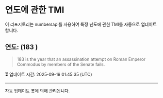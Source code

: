 
# 연도에 관한 TMI

이 리포지토리는 numbersapi를 사용하여 특정 년도에 관한 TMI를 자동으로 업데이트합니다.

## 연도: (183 )
> 183 is the year that an assassination attempt on Roman Emperor Commodus by members of the Senate fails.

⏳ 업데이트 시간: 2025-09-19 01:45:35 (UTC)

---
자동 업데이트 봇에 의해 관리됩니다.
